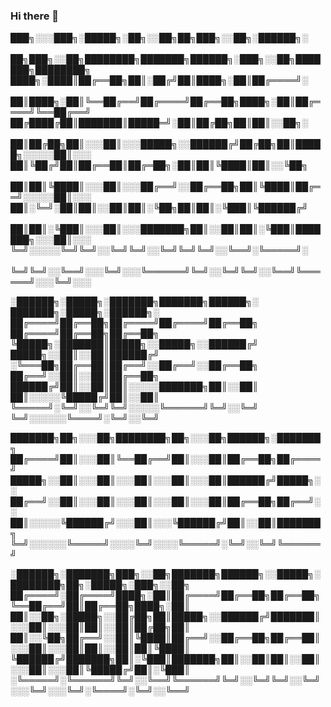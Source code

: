 ### Hi there 👋


███╗░░░███╗░█████╗░██╗░░██╗██╗███╗░░██╗░██████╗░  ██╗███╗░░██╗████████╗███████╗██████╗░███╗░░██╗███████╗████████╗
████╗░████║██╔══██╗██║░██╔╝██║████╗░██║██╔════╝░  ██║████╗░██║╚══██╔══╝██╔════╝██╔══██╗████╗░██║██╔════╝╚══██╔══╝
██╔████╔██║███████║█████═╝░██║██╔██╗██║██║░░██╗░  ██║██╔██╗██║░░░██║░░░█████╗░░██████╔╝██╔██╗██║█████╗░░░░░██║░░░
██║╚██╔╝██║██╔══██║██╔═██╗░██║██║╚████║██║░░╚██╗  ██║██║╚████║░░░██║░░░██╔══╝░░██╔══██╗██║╚████║██╔══╝░░░░░██║░░░
██║░╚═╝░██║██║░░██║██║░╚██╗██║██║░╚███║╚██████╔╝  ██║██║░╚███║░░░██║░░░███████╗██║░░██║██║░╚███║███████╗░░░██║░░░
╚═╝░░░░░╚═╝╚═╝░░╚═╝╚═╝░░╚═╝╚═╝╚═╝░░╚══╝░╚═════╝░  ╚═╝╚═╝░░╚══╝░░░╚═╝░░░╚══════╝╚═╝░░╚═╝╚═╝░░╚══╝╚══════╝░░░╚═╝░░░

░██████╗░█████╗░███████╗███████╗██████╗░  ███████╗░█████╗░██████╗░
██╔════╝██╔══██╗██╔════╝██╔════╝██╔══██╗  ██╔════╝██╔══██╗██╔══██╗
╚█████╗░███████║█████╗░░█████╗░░██████╔╝  █████╗░░██║░░██║██████╔╝
░╚═══██╗██╔══██║██╔══╝░░██╔══╝░░██╔══██╗  ██╔══╝░░██║░░██║██╔══██╗
██████╔╝██║░░██║██║░░░░░███████╗██║░░██║  ██║░░░░░╚█████╔╝██║░░██║
╚═════╝░╚═╝░░╚═╝╚═╝░░░░░╚══════╝╚═╝░░╚═╝  ╚═╝░░░░░░╚════╝░╚═╝░░╚═╝

███████╗██╗░░░██╗████████╗██╗░░░██╗██████╗░███████╗
██╔════╝██║░░░██║╚══██╔══╝██║░░░██║██╔══██╗██╔════╝
█████╗░░██║░░░██║░░░██║░░░██║░░░██║██████╔╝█████╗░░
██╔══╝░░██║░░░██║░░░██║░░░██║░░░██║██╔══██╗██╔══╝░░
██║░░░░░╚██████╔╝░░░██║░░░╚██████╔╝██║░░██║███████╗
╚═╝░░░░░░╚═════╝░░░░╚═╝░░░░╚═════╝░╚═╝░░╚═╝╚══════╝

░██████╗░███████╗███╗░░██╗███████╗██████╗░░█████╗░████████╗██╗░█████╗░███╗░░██╗
██╔════╝░██╔════╝████╗░██║██╔════╝██╔══██╗██╔══██╗╚══██╔══╝██║██╔══██╗████╗░██║
██║░░██╗░█████╗░░██╔██╗██║█████╗░░██████╔╝███████║░░░██║░░░██║██║░░██║██╔██╗██║
██║░░╚██╗██╔══╝░░██║╚████║██╔══╝░░██╔══██╗██╔══██║░░░██║░░░██║██║░░██║██║╚████║
╚██████╔╝███████╗██║░╚███║███████╗██║░░██║██║░░██║░░░██║░░░██║╚█████╔╝██║░╚███║
░╚═════╝░╚══════╝╚═╝░░╚══╝╚══════╝╚═╝░░╚═╝╚═╝░░╚═╝░░░╚═╝░░░╚═╝░╚════╝░╚═╝░░╚══╝

<!--
**fatmanweb3/fatmanweb3** is a ✨ _special_ ✨ repository because its `README.md` (this file) appears on your GitHub profile.

Here are some ideas to get you started:

- 🔭 I’m currently working on ...
- 🌱 I’m currently learning ...
- 👯 I’m looking to collaborate on ...
- 🤔 I’m looking for help with ...
- 💬 Ask me about ...
- 📫 How to reach me: ...
- 😄 Pronouns: ...
- ⚡ Fun fact: ...
-->
